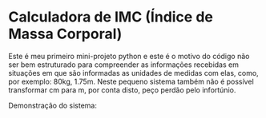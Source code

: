 # Calculadora de IMC (Índice de Massa Corporal)
Este é meu primeiro mini-projeto python e este é o motivo do código não ser bem estruturado para compreender as informações recebidas em situações em que são informadas as unidades de medidas com elas, como, por exemplo: 80kg, 1.75m. Neste pequeno sistema também não é possível transformar cm para m, por conta disto, peço perdão pelo infortúnio.

Demonstração do sistema:
<img src='https://user-images.githubusercontent.com/99686148/156035383-8669f49e-e83c-47fa-8ad6-765062fd6860.png' alt=''>
